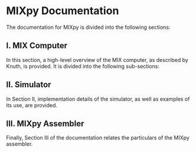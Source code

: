 # MIXpy Documentation 

The documentation for MIXpy is divided into the following sections: 

## I. MIX Computer 

In this section, a high-level overview of the MIX computer, as
described by Knuth, is provided. It is divided into the following
sub-sections:

## II. Simulator

In Section II, implementation details of the simulator, as well as
examples of its use, are provided.

## III. MIXpy Assembler

Finally, Section III of the documentation relates the particulars of
the MIXpy assembler. 
